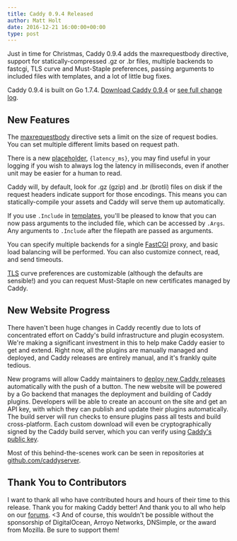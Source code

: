```yaml
---
title: Caddy 0.9.4 Released
author: Matt Holt
date: 2016-12-21 16:00:00+00:00
type: post
---
```


Just in time for Christmas, Caddy 0.9.4 adds the maxrequestbody directive, support for statically-compressed .gz or .br files, multiple backends to fastcgi, TLS curve and Must-Staple preferences, passing arguments to included files with templates, and a lot of little bug fixes.

Caddy 0.9.4 is built on Go 1.7.4. [Download Caddy 0.9.4](/download) or [see full change log](https://github.com/mholt/caddy/releases/tag/v0.9.4).

## New Features

The [maxrequestbody](/docs/maxrequestbody) directive sets a limit on the size of request bodies. You can set multiple different limits based on request path.

There is a new [placeholder](/docs/placeholders), `{latency_ms}`, you may find useful in your logging if you wish to always log the latency in milliseconds, even if another unit may be easier for a human to read.

Caddy will, by default, look for .gz (gzip) and .br (brotli) files on disk if the request headers indicate support for those encodings. This means you can statically-compile your assets and Caddy will serve them up automatically.

If you use `.Include` in [templates](/docs/template-actions), you'll be pleased to know that you can now pass arguments to the included file, which can be accessed by `.Args`. Any arguments to `.Include` after the filepath are passed as arguments.

You can specify multiple backends for a single [FastCGI](/docs/fastcgi) proxy, and basic load balancing will be performed. You can also customize connect, read, and send timeouts.

[TLS](/docs/tls) curve preferences are customizable (although the defaults are sensible!) and you can request Must-Staple on new certificates managed by Caddy.


## New Website Progress

There haven't been huge changes in Caddy recently due to lots of concentrated effort on Caddy's build infrastructure and plugin ecosystem. We're making a significant investment in this to help make Caddy easier to get and extend. Right now, all the plugins are manually managed and deployed, and Caddy releases are entirely manual, and it's frankly quite tedious.

New programs will allow Caddy maintainers to [deploy new Caddy releases](https://github.com/caddyserver/releaser) automatically with the push of a button. The new website will be powered by a Go backend that manages the deployment and building of Caddy plugins. Developers will be able to create an account on the site and get an API key, with which they can publish and update their plugins automatically. The build server will run checks to ensure plugins pass all tests and build cross-platform. Each custom download will even be cryptographically signed by the Caddy build server, which you can verify using [Caddy's public key](https://keybase.io/caddy).

Most of this behind-the-scenes work can be seen in repositories at [github.com/caddyserver](https://github.com/caddyserver).

## Thank You to Contributors

I want to thank all who have contributed hours and hours of their time to this release. Thank you for making Caddy better! And thank you to all who help on our [forums](https://caddy.community). &lt;3 And of course, this wouldn't be possible without the sponsorship of DigitalOcean, Arroyo Networks, DNSimple, or the award from Mozilla. Be sure to support them!

